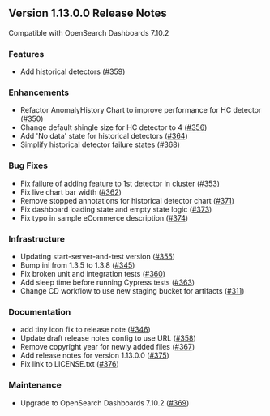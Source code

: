 ## Version 1.13.0.0 Release Notes

Compatible with OpenSearch Dashboards 7.10.2

### Features

- Add historical detectors ([#359](https://github.com/opendistro-for-elasticsearch/anomaly-detection-kibana-plugin/pull/359))

### Enhancements

- Refactor AnomalyHistory Chart to improve performance for HC detector ([#350](https://github.com/opendistro-for-elasticsearch/anomaly-detection-kibana-plugin/pull/350))
- Change default shingle size for HC detector to 4 ([#356](https://github.com/opendistro-for-elasticsearch/anomaly-detection-kibana-plugin/pull/356))
- Add 'No data' state for historical detectors ([#364](https://github.com/opendistro-for-elasticsearch/anomaly-detection-kibana-plugin/pull/364))
- Simplify historical detector failure states ([#368](https://github.com/opendistro-for-elasticsearch/anomaly-detection-kibana-plugin/pull/368))

### Bug Fixes

- Fix failure of adding feature to 1st detector in cluster ([#353](https://github.com/opendistro-for-elasticsearch/anomaly-detection-kibana-plugin/pull/353))
- Fix live chart bar width ([#362](https://github.com/opendistro-for-elasticsearch/anomaly-detection-kibana-plugin/pull/362))
- Remove stopped annotations for historical detector chart ([#371](https://github.com/opendistro-for-elasticsearch/anomaly-detection-kibana-plugin/pull/371))
- Fix dashboard loading state and empty state logic ([#373](https://github.com/opendistro-for-elasticsearch/anomaly-detection-kibana-plugin/pull/373))
- Fix typo in sample eCommerce description ([#374](https://github.com/opendistro-for-elasticsearch/anomaly-detection-kibana-plugin/pull/374))

### Infrastructure

- Updating start-server-and-test version ([#355](https://github.com/opendistro-for-elasticsearch/anomaly-detection-kibana-plugin/pull/355))
- Bump ini from 1.3.5 to 1.3.8 ([#345](https://github.com/opendistro-for-elasticsearch/anomaly-detection-kibana-plugin/pull/345))
- Fix broken unit and integration tests ([#360](https://github.com/opendistro-for-elasticsearch/anomaly-detection-kibana-plugin/pull/360))
- Add sleep time before running Cypress tests ([#363](https://github.com/opendistro-for-elasticsearch/anomaly-detection-kibana-plugin/pull/363))
- Change CD workflow to use new staging bucket for artifacts ([#311](https://github.com/opendistro-for-elasticsearch/anomaly-detection-kibana-plugin/pull/311))

### Documentation

- add tiny icon fix to release note ([#346](https://github.com/opendistro-for-elasticsearch/anomaly-detection-kibana-plugin/pull/346))
- Update draft release notes config to use URL ([#358](https://github.com/opendistro-for-elasticsearch/anomaly-detection-kibana-plugin/pull/358))
- Remove copyright year for newly added files ([#367](https://github.com/opendistro-for-elasticsearch/anomaly-detection-kibana-plugin/pull/367))
- Add release notes for version 1.13.0.0 ([#375](https://github.com/opendistro-for-elasticsearch/anomaly-detection-kibana-plugin/pull/375))
- Fix link to LICENSE.txt ([#376](https://github.com/opendistro-for-elasticsearch/anomaly-detection-kibana-plugin/pull/376))

### Maintenance

- Upgrade to OpenSearch Dashboards 7.10.2 ([#369](https://github.com/opendistro-for-elasticsearch/anomaly-detection-kibana-plugin/pull/369))
